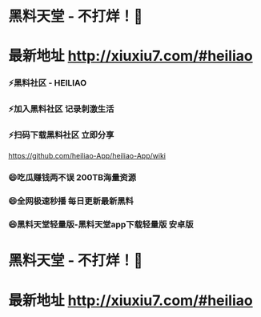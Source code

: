 # 黑料天堂 - 不打烊！👋
# 最新地址 http://xiuxiu7.com/#heiliao

### ⚡黑料社区 - HEILIAO
### ⚡加入黑料社区 记录刺激生活
### ⚡扫码下载黑料社区 立即分享
https://github.com/heiliao-App/heiliao-App/wiki
### 😄吃瓜赚钱两不误 200TB海量资源
### 😄全网极速秒播 每日更新最新黑料
### 😄黑料天堂轻量版-黑料天堂app下载轻量版 安卓版

# 黑料天堂 - 不打烊！👋
# 最新地址 http://xiuxiu7.com/#heiliao
